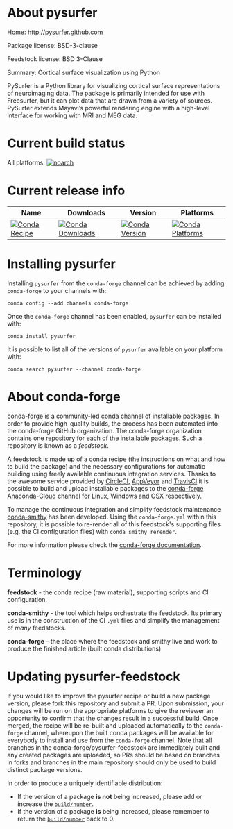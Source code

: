 About pysurfer
==============

Home: http://pysurfer.github.com

Package license: BSD-3-clause

Feedstock license: BSD 3-Clause

Summary: Cortical surface visualization using Python

PySurfer is a Python library for visualizing cortical surface
representations of neuroimaging data. The package is primarily intended for
use with Freesurfer, but it can plot data that are drawn from a variety of
sources. PySurfer extends Mayavi’s powerful rendering engine with a
high-level interface for working with MRI and MEG data.


Current build status
====================

All platforms:
[![noarch](https://img.shields.io/circleci/project/github/conda-forge/pysurfer-feedstock/master.svg?label=noarch)](https://circleci.com/gh/conda-forge/pysurfer-feedstock)

Current release info
====================

| Name | Downloads | Version | Platforms |
| --- | --- | --- | --- |
| [![Conda Recipe](https://img.shields.io/badge/recipe-pysurfer-green.svg)](https://anaconda.org/conda-forge/pysurfer) | [![Conda Downloads](https://img.shields.io/conda/dn/conda-forge/pysurfer.svg)](https://anaconda.org/conda-forge/pysurfer) | [![Conda Version](https://img.shields.io/conda/vn/conda-forge/pysurfer.svg)](https://anaconda.org/conda-forge/pysurfer) | [![Conda Platforms](https://img.shields.io/conda/pn/conda-forge/pysurfer.svg)](https://anaconda.org/conda-forge/pysurfer) |

Installing pysurfer
===================

Installing `pysurfer` from the `conda-forge` channel can be achieved by adding `conda-forge` to your channels with:

```
conda config --add channels conda-forge
```

Once the `conda-forge` channel has been enabled, `pysurfer` can be installed with:

```
conda install pysurfer
```

It is possible to list all of the versions of `pysurfer` available on your platform with:

```
conda search pysurfer --channel conda-forge
```


About conda-forge
=================

conda-forge is a community-led conda channel of installable packages.
In order to provide high-quality builds, the process has been automated into the
conda-forge GitHub organization. The conda-forge organization contains one repository
for each of the installable packages. Such a repository is known as a *feedstock*.

A feedstock is made up of a conda recipe (the instructions on what and how to build
the package) and the necessary configurations for automatic building using freely
available continuous integration services. Thanks to the awesome service provided by
[CircleCI](https://circleci.com/), [AppVeyor](https://www.appveyor.com/)
and [TravisCI](https://travis-ci.org/) it is possible to build and upload installable
packages to the [conda-forge](https://anaconda.org/conda-forge)
[Anaconda-Cloud](https://anaconda.org/) channel for Linux, Windows and OSX respectively.

To manage the continuous integration and simplify feedstock maintenance
[conda-smithy](https://github.com/conda-forge/conda-smithy) has been developed.
Using the ``conda-forge.yml`` within this repository, it is possible to re-render all of
this feedstock's supporting files (e.g. the CI configuration files) with ``conda smithy rerender``.

For more information please check the [conda-forge documentation](https://conda-forge.org/docs/).

Terminology
===========

**feedstock** - the conda recipe (raw material), supporting scripts and CI configuration.

**conda-smithy** - the tool which helps orchestrate the feedstock.
                   Its primary use is in the construction of the CI ``.yml`` files
                   and simplify the management of *many* feedstocks.

**conda-forge** - the place where the feedstock and smithy live and work to
                  produce the finished article (built conda distributions)


Updating pysurfer-feedstock
===========================

If you would like to improve the pysurfer recipe or build a new
package version, please fork this repository and submit a PR. Upon submission,
your changes will be run on the appropriate platforms to give the reviewer an
opportunity to confirm that the changes result in a successful build. Once
merged, the recipe will be re-built and uploaded automatically to the
`conda-forge` channel, whereupon the built conda packages will be available for
everybody to install and use from the `conda-forge` channel.
Note that all branches in the conda-forge/pysurfer-feedstock are
immediately built and any created packages are uploaded, so PRs should be based
on branches in forks and branches in the main repository should only be used to
build distinct package versions.

In order to produce a uniquely identifiable distribution:
 * If the version of a package **is not** being increased, please add or increase
   the [``build/number``](https://conda.io/docs/user-guide/tasks/build-packages/define-metadata.html#build-number-and-string).
 * If the version of a package **is** being increased, please remember to return
   the [``build/number``](https://conda.io/docs/user-guide/tasks/build-packages/define-metadata.html#build-number-and-string)
   back to 0.
